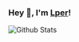 ### Hey 👋, I'm [Lper](https://lper.cn/)!

![Github Stats](https://github-readme-stats.vercel.app/api?username=lper&show_icons=true)
